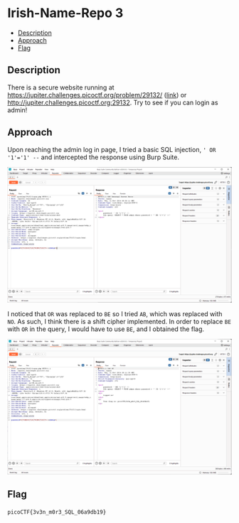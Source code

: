 # Irish-Name-Repo 3

- [Description](#description)
- [Approach](#approach)
- [Flag](#flag)

## Description

There is a secure website running at https://jupiter.challenges.picoctf.org/problem/29132/ ([link](https://jupiter.challenges.picoctf.org/problem/29132/)) or http://jupiter.challenges.picoctf.org:29132. Try to see if you can login as admin!
## Approach

Upon reaching the admin log in page, I tried a basic SQL injection, `' OR '1'='1' --` and intercepted the response using Burp Suite.

<p align="center">
  <img src="https://raw.githubusercontent.com/DarrenPea/picoCTF_writeups/refs/heads/main/picoCTF-2019/Web-Exploitation/Irish-Name-Repo-3/img/sql.png" />
</p>

I noticed that `OR` was replaced to `BE` so I tried `AB`, which was replaced with `NO`. As such, I think there is a shift cipher implemented. In order to replace `BE` with `OR` in the query, I would have to use `BE`, and I obtained the flag.

<p align="center">
  <img src="https://raw.githubusercontent.com/DarrenPea/picoCTF_writeups/refs/heads/main/picoCTF-2019/Web-Exploitation/Irish-Name-Repo-3/img/flag.png" />
</p>

## Flag

`picoCTF{3v3n_m0r3_SQL_06a9db19}`